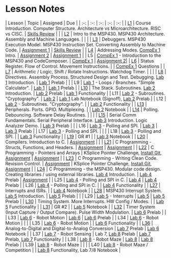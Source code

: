 # Lesson Notes

| Lesson | Topic | Assigned | Due |
| :-: | :-: | :-: | :-: | :-: |
| [L1](notes/L1/index.html) | Course Introduction. Computer Structure.  Architecture vs Microarchitecture.  RISC vs CISC. | [Skills Review](notes/L1/skills_review.html) | |
| [L2](notes/L2/index.html) | Intro to the MSP430.  MSP430 Architecture.  Assembly and Machine Languages. | | |
| [L3](notes/L3/index.html) | Debuggers.  MSP430 Execution Model.  MSP430 Instruction Set.  Converting Assembly to Machine Code. | [Assignment 1](notes/L3/L3_execution.html) | [Skills Review](notes/L1/skills_review.html) |
| [L4](notes/L4/index.html) | Addressing Modes.  [CompEx 1](/labs/compex1/index.html) Intro. | [Assignment 2](notes/L4/L4_addressing_modes.html) | [Assignment 1](notes/L3/L3_execution.html) |
| L5 | [CompEx 1](/labs/compex1/index.html) - Introduction to the MSP430 and CodeComposer. | [CompEx 1](/labs/compex1/index.html) | [Assignment 2](notes/L4/L4_addressing_modes.html )|
| [L6](notes/L6/index.html) | Status Register.  Flow of Control.  Movement Instructions. | | [CompEx 1](/labs/compex1/index.html) Questions |
| [L7](notes/L7/index.html) | Arithmetic / Logic, Shift / Rotate Instructions.  Watchdog Timer. | | |
| [L8](notes/L8/index.html) | Directives.  Assembly Process.  Structured Design and Test.  Debugging.  [Lab 1](/labs/lab1/index.html) Introduction. | [Lab 1](/labs/lab1/index.html) Prelab | |
| L9 | [Lab 1](/labs/lab1/index.html) - Loops / Branches.  "Simple Calculator". | [Lab 1](/labs/lab1/index.html) | [Lab 1](/labs/lab1/index.html) Prelab |
| [L10](notes/L10/index.html) | The Stack.  Subroutines.  [Lab 2](/labs/lab2/index.html) Introduction. | [Lab 2](/labs/lab2/index.html) Prelab | [Lab 1](/labs/lab1/index.html) Functionality |
| L11 | [Lab 2](/labs/lab2/index.html) - Subroutines.  "Cryptography". | [Lab 2](/labs/lab2/index.html) | [Lab 1](/labs/lab1/index.html) Lab Notebook (Signoff), [Lab 2](/labs/lab2/index.html) Prelab |
| L12 | [Lab 2](/labs/lab2/index.html) - Subroutines.  "Cryptography". | | [Lab 2](/labs/lab2/index.html) Functionality |
| [L13](notes/L13/index.html) | Peripherals. Ports.  GPIO.  Multiplexing. | | [Lab 2](/labs/lab2/index.html) Notebook |
| [L14](notes/L14/index.html) | Polling.  Debouncing.  Software Delay Routines. | | |
| [L15](notes/L15/index.html) | Serial Comm Fundamentals.  Serial Peripheral Interface.  [Lab 3](/labs/lab3/index.html) Introduction.  Logic Analyzer Demo. | [Lab 3](/labs/lab3/index.html) Prelab | |
| L16 | [Lab 3](/labs/lab3/index.html) - Polling and SPI. | [Lab 3](/labs/lab3/index.html) | [Lab 3](/labs/lab3/index.html) Prelab |
| L17 | [Lab 3](/labs/lab3/index.html) - Polling and SPI. | | |
| L18 | [Lab 3](/labs/lab3/index.html) - Polling and SPI. | | [Lab 3](/labs/lab3/index.html) Functionality |
| [L19](notes/L19/index.html) | GR #1 | | [Lab 3](/labs/lab3/index.html) Notebook |
| [L20](notes/L20/index.html) | Compilers.  Introduction to C. | [Assignment](/notes/L20/L20_C_basics.html) | |
| [L21](notes/L21/index.html) | C Programming - Structs, Functions, and Headers. | [Assignment](/notes/L21/L21_pong.html) | [Assignment](/notes/L20/L20_C_basics.html) |
| [L22](notes/L22/index.html) | C Programming - Pointers and Arrays | KSplice Pointer Challenge, [Install Git](notes/L22/git_install.html), [Assignment](/notes/L22/L22_moving_average.html) | [Assignment](/notes/L21/L21_pong.html) |
| [L23](notes/L23/index.html) | C Programming - Writing Clean Code.  Revision Control. | [Assignment](/notes/L23/L23_git.html) | KSplice Pointer Challenge, [Install Git](notes/L22/git_install.html), [Assignment](/notes/L22/L22_moving_average.html) |
| [L24](notes/L24/index.html) | C Programming - the MSP430.  Modular code design.  Creating libraries / using external libraries.  [Lab 4](/labs/lab4/index.html) Introduction. | [Lab 4](/labs/lab4/index.html) Prelab | [Assignment](/notes/L23/L23_git.html) |
| L25 | [Lab 4](/labs/lab4/index.html) - Polling and SPI in C. | [Lab 4](/labs/lab4/index.html) | [Lab 4](/labs/lab4/index.html) Prelab |
| L26 | [Lab 4](/labs/lab4/index.html) - Polling and SPI in C. | | [Lab 4](/labs/lab4/index.html) Functionality |
| [L27](notes/L27/index.html) | Interrupts and ISRs. | | [Lab 4](/labs/lab4/index.html) Notebook |
| [L28](notes/L28/index.html) | MSP430 Interrupt System.  [Lab 5](/labs/lab5/index.html) Introduction. | [Lab 5](/labs/lab5/index.html) Prelab | |
| L29 | [Lab 5](/labs/lab5/index.html) - Interrupts | [Lab 5](/labs/lab5/index.html) | [Lab 5](/labs/lab5/index.html) Prelab |
| [L30](notes/L30/index.html) | Timing System.  More Interrupts.  HW Config / Modes. | | [Lab 5](/labs/lab5/index.html) Functionality |
| [L31](notes/L31/index.html) | GR #2 | | [Lab 5](/labs/lab5/index.html) Notebook |
| [L32](notes/L32/index.html) | Timer System (Input Capture / Output Compare).  Pulse Width Modulation. | [Lab 6](/labs/lab6/index.html) Prelab | |
| L33 | [Lab 6](/labs/lab6/index.html) - Robot Motion | [Lab 6](/labs/lab6/index.html) | [Lab 6](/labs/lab6/index.html) Prelab |
| L34 | [Lab 6](/labs/lab6/index.html) - Robot Motion | | |
| L35 | [Lab 6](/labs/lab6/index.html) - Robot Motion | | [Lab 6](/labs/lab6/index.html) Functionality |
| [L36](notes/L36/index.html) | Analog-to-Digital and Digital-to-Analog Conversion | [Lab 7](/labs/lab7/index.html) Prelab | [Lab 6](/labs/lab6/index.html) Notebook |
| L37 | [Lab 7](/labs/lab7/index.html) - Robot Sensing | Lab 7, [Lab 8](/labs/lab8/index.html) Prelab | [Lab 7](/labs/lab7/index.html) Prelab, [Lab 7](/labs/lab7/index.html) Functionality |
| L38 | [Lab 8](/labs/lab8/index.html) - Robot Maze | [Lab 8](/labs/lab8/index.html) | [Lab 8](/labs/lab8/index.html) Prelab |
| L39 | [Lab 8](/labs/lab8/index.html) - Robot Maze | | |
| L40 | [Lab 8](/labs/lab8/index.html) - Robot Maze / Competition | | [Lab 8](/labs/lab8/index.html) Functionality, Lab 7/8 Notebook |

